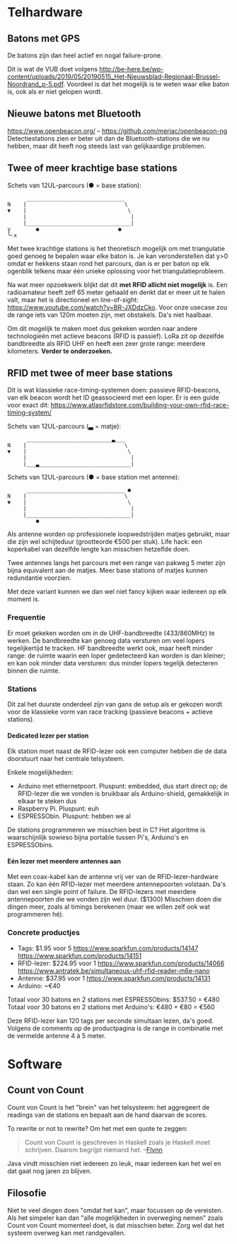 # Telhardware

## Batons met GPS
De batons zijn dan heel actief en nogal failure-prone.

Dit is wat de VUB doet volgens http://be-here.be/wp-content/uploads/2019/05/20190515_Het-Nieuwsblad-Regionaal-Brussel-Noordrand_p-5.pdf. Voordeel is dat het mogelijk is te weten waar elke baton is, ook als er niet gelopen wordt.

## Nieuwe batons met Bluetooth
https://www.openbeacon.org/ – https://github.com/meriac/openbeacon-ng
Detectiestations zien er beter uit dan de Bluetooth-stations die we nu hebben, maar dit heeft nog steeds last van gelijkaardige problemen.

## Twee of meer krachtige base stations
Schets van 12UL-parcours (● = base station):
```
      _______________________________
N    |                               \
▼    |                                \
     |                                 |
     |_________________________________|
y        ●                         ●
└╴x
```

Met twee krachtige stations is het theoretisch mogelijk om met triangulatie goed genoeg te bepalen waar elke baton is. Je kan veronderstellen dat y>0 omdat er hekkens staan rond het parcours, dan is er per baton op elk ogenblik telkens maar één unieke oplossing voor het triangulatieprobleem.

Na wat meer opzoekwerk blijkt dat dit **met RFID allicht niet mogelijk** is. Een radioamateur heeft zelf 65 meter gehaald en denkt dat er meer uit te halen valt, maar het is directioneel en line-of-sight: https://www.youtube.com/watch?v=BR-JXDdzCko. Voor onze usecase zou de range iets van 120m moeten zijn, met obstakels. Da's niet haalbaar.

Om dit mogelijk te maken moet dus gekeken worden naar andere technologieën met actieve beacons (RFID is passief). LoRa zit op dezelfde bandbreedte als RFID UHF en heeft een zeer grote range: meerdere kilometers. **Verder te onderzoeken.**

## RFID met twee of meer base stations
Dit is wat klassieke race-timing-systemen doen: passieve RFID-beacons, van elk beacon wordt het ID geassocieerd met een loper. Er is een guide voor exact dit: https://www.atlasrfidstore.com/building-your-own-rfid-race-timing-system/

Schets van 12UL-parcours (▃ = matje):
```
      ___________________________▃___
N    |                               \
▼    |                                \
     |                                 |
     |___▃_____________________________|
```

Schets van 12UL-parcours (● = base station met antenne):
```
      _______________________________ ●
N    |                               \
▼    |                                \
     |                                 |
     |_________________________________|
         ●
```

Als antenne worden op professionele loopwedstrijden matjes gebruikt, maar die zijn wel schijteduur (grootteorde €500 per stuk). Life hack: een koperkabel van dezelfde lengte kan misschien hetzelfde doen.

Twee antennes langs het parcours met een range van pakweg 5 meter zijn bijna equivalent aan de matjes. Meer base stations of matjes kunnen redundantie voorzien.

Met deze variant kunnen we dan wel niet fancy kijken waar iedereen op elk moment is.

### Frequentie
Er moet gekeken worden om in de UHF-bandbreedte (433/860MHz) te werken. De bandbreedte kan genoeg data versturen om veel lopers tegelijkertijd te tracken. HF bandbreedte werkt ook, maar heeft minder range: de ruimte waarin een loper gedetecteerd kan worden is dan kleiner; en kan ook minder data versturen: dus minder lopers tegelijk detecteren binnen die ruimte.

### Stations
Dit zal het duurste onderdeel zijn van gans de setup als er gekozen wordt voor de klassieke vorm van race tracking (passieve beacons + actieve stations).

#### Dedicated lezer per station
Elk station moet naast de RFID-lezer ook een computer hebben die de data doorstuurt naar het centrale telsysteem.

Enkele mogelijkheden:

* Arduino met ethernetpoort. Pluspunt: embedded, dus start direct op; de RFID-lezer die we vonden is bruikbaar als Arduino-shield, gemakkelijk in elkaar te steken dus
* Raspberry Pi. Pluspunt: euh
* ESPRESSObin. Pluspunt: hebben we al

De stations programmeren we misschien best in C? Het algoritme is waarschijnlijk sowieso bijna portable tussen Pi's, Arduino's en ESPRESSObins.

#### Eén lezer met meerdere antennes aan
Met een coax-kabel kan de antenne vrij ver van de RFID-lezer-hardware staan. Zo kan één RFID-lezer met meerdere antennepoorten volstaan. Da's dan wel een single point of failure. De RFID-lezers met meerdere antennepoorten die we vonden zijn wel duur. ($1300) Misschien doen die dingen meer, zoals al timings berekenen (maar we willen zelf ook wat programmeren hé).

### Concrete productjes

* Tags:         $1.95 voor 5 https://www.sparkfun.com/products/14147 https://www.sparkfun.com/products/14151
* RFID-lezer: $224.95 voor 1 https://www.sparkfun.com/products/14066 https://www.antratek.be/simultaneous-uhf-rfid-reader-m6e-nano
* Antenne:     $37.95 voor 1 https://www.sparkfun.com/products/14131
* Arduino:    ~€40

Totaal voor 30 batons en 2 stations met ESPRESSObins: $537.50 = €480
Totaal voor 30 batons en 2 stations met Arduino's: €480 + €80 = €560

Deze RFID-lezer kan 120 tags per seconde simultaan lezen, da's goed. Volgens de comments op de productpagina is de range in combinatie met de vermelde antenne 4 à 5 meter.

# Software

## Count von Count
Count von Count is het "brein" van het telsysteem: het aggregeert de readings van de stations en bepaalt aan de hand daarvan de scores.

To rewrite or not to rewrite? Om het met een quote te zeggen:

> Count von Count is geschreven in Haskell zoals je Haskell moet schrijven. Daarom begrijpt niemand het.
> –[Flynn](https://mattermore.zeus.gent/quotes.html#2019-08-08_22:07:43)

Java vindt misschien niet iedereen zo leuk, maar iedereen kan het wel en dat gaat nog jaren zo blijven.

## Filosofie
Niet te veel dingen doen "omdat het kan", maar focussen op de vereisten. Als het simpeler kan dan "alle mogelijkheden in overweging nemen" zoals Count von Count momenteel doet, is dat misschien beter. Zorg wel dat het systeem overweg kan met randgevallen.
